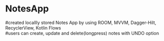 # NotesApp

#created locallly stored Notes App by using ROOM, MVVM, Dagger-Hilt, RecyclerView, Kotlin Flows                                                                                           
#users can create, update and delete(longpress) notes with UNDO option

